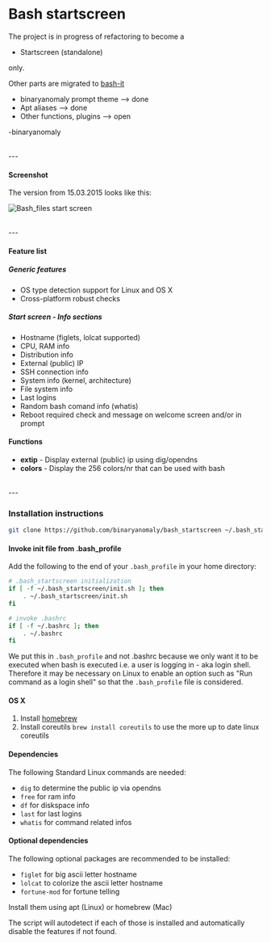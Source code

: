 # Bash startscreen

The project is in progress of refactoring to become a

- Startscreen (standalone)

only.

Other parts are migrated to [bash-it](https://github.com/Bash-it/bash-it)
- binaryanomaly prompt theme --> done
- Apt aliases --> done
- Other functions, plugins --> open

-binaryanomaly

<br>
---

#### Screenshot
The version from 15.03.2015 looks like this:

![Bash_files start screen](http://i.imgur.com/2D5fg2D.png "Bash_files start screen")

<br>
---
<br>


#### Feature list

##### Generic features
 - OS type detection support for Linux and OS X
 - Cross-platform robust checks


##### Start screen - Info sections
 - Hostname (figlets, lolcat supported)
 - CPU, RAM info
 - Distribution info
 - External (public) IP
 - SSH connection info
 - System info (kernel, architecture)
 - File system info
 - Last logins
 - Random bash comand info (whatis)
 - Reboot required check and message on welcome screen and/or in prompt


#### Functions
 - **extip** - Display external (public) ip using dig/opendns
 - **colors** - Display the 256 colors/nr that can be used with bash

<br>
---
<br>


### Installation instructions


```bash
git clone https://github.com/binaryanomaly/bash_startscreen ~/.bash_startscreen
```


#### Invoke init file from .bash_profile

Add the following to the end of your `.bash_profile` in your home directory:

```bash
# .bash_startscreen initialization
if [ -f ~/.bash_startscreen/init.sh ]; then
    . ~/.bash_startscreen/init.sh
fi

# invoke .bashrc
if [ -f ~/.bashrc ]; then
    . ~/.bashrc
fi

```

We put this in `.bash_profile` and not .bashrc because we only want it to be executed when bash is executed i.e. a user is logging in - aka login shell.
Therefore it may be necessary on Linux to enable an option such as "Run command as a login shell" so that the `.bash_profile` file is considered.

#### OS X

1. Install [homebrew](http://brew.sh)
2. Install coreutils ```brew install coreutils``` to use the more up to date linux coreutils

#### Dependencies

The following Standard Linux commands are needed:

- `dig` to determine the public ip via opendns
- `free` for ram info
- `df` for diskspace info
- `last` for last logins
- `whatis` for command related infos


#### Optional dependencies

The following optional packages are recommended to be installed:

- `figlet` for big ascii letter hostname
- `lolcat` to colorize the ascii letter hostname
- `fortune-mod` for fortune telling

Install them using apt (Linux) or homebrew (Mac)

The script will autodetect if each of those is installed and automatically disable the features if not found.
